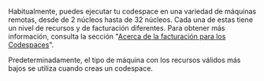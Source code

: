 Habitualmente, puedes ejecutar tu codespace en una variedad de máquinas remotas, desde de 2 núcleos hasta de 32 núcleos. Cada una de estas tiene un nivel de recursos y de facturación diferentes. Para obtener más información, consulta la sección "[Acerca de la facturación para los Codespaces](/github/developing-online-with-codespaces/about-billing-for-codespaces)".

Predeterminadamente, el tipo de máquina con los recursos válidos más bajos se utiliza cuando creas un codespace. 
